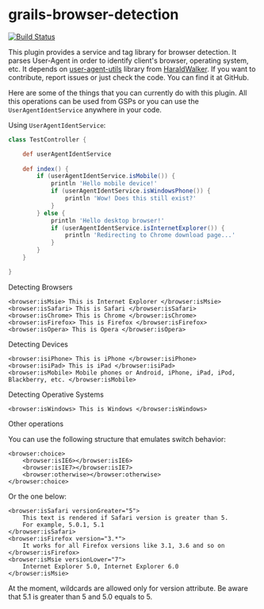 # grails-browser-detection
[![Build Status](https://travis-ci.org/mathifonseca/grails-browser-detection.svg)](https://travis-ci.org/mathifonseca/grails-browser-detection)

This plugin provides a service and tag library for browser detection. It parses User-Agent in order to identify client's browser, operating system, etc. It depends on [user-agent-utils](https://github.com/HaraldWalker/user-agent-utils) library from [HaraldWalker](https://github.com/HaraldWalker).
If you want to contribute, report issues or just check the code. You can find it at GitHub.

Here are some of the things that you can currently do with this plugin. All this operations can be used from GSPs or you can use the `UserAgentIdentService` anywhere in your code.

Using `UserAgentIdentService`:

```groovy
class TestController {

    def userAgentIdentService
  
    def index() {
        if (userAgentIdentService.isMobile()) {
            println 'Hello mobile device!'
            if (userAgentIdentService.isWindowsPhone()) {
                println 'Wow! Does this still exist?'
            }
        } else {
            println 'Hello desktop browser!'
            if (userAgentIdentService.isInternetExplorer()) {
                println 'Redirecting to Chrome download page...'
            }
        }
    }

}
```

Detecting Browsers

```gsp
<browser:isMsie> This is Internet Explorer </browser:isMsie>
<browser:isSafari> This is Safari </browser:isSafari>
<browser:isChrome> This is Chrome </browser:isChrome>
<browser:isFirefox> This is Firefox </browser:isFirefox>
<browser:isOpera> This is Opera </browser:isOpera>
```

Detecting Devices

```gsp
<browser:isiPhone> This is iPhone </browser:isiPhone>
<browser:isiPad> This is iPad </browser:isiPad>
<browser:isMobile> Mobile phones or Android, iPhone, iPad, iPod, Blackberry, etc. </browser:isMobile>
```

Detecting Operative Systems

```gsp
<browser:isWindows> This is Windows </browser:isWindows>
```

Other operations

You can use the following structure that emulates switch behavior:

```gsp
<browser:choice>
	<browser:isIE6></browser:isIE6>
	<browser:isIE7></browser:isIE7>
	<browser:otherwise></browser:otherwise>
</browser:choice>
```

Or the one below:

```gsp
<browser:isSafari versionGreater="5">
	This text is rendered if Safari version is greater than 5.
	For example, 5.0.1, 5.1
</browser:isSafari>
<browser:isFirefox version="3.*">
	It works for all Firefox versions like 3.1, 3.6 and so on
</browser:isFirefox>
<browser:isMsie versionLower="7">
	Internet Explorer 5.0, Internet Explorer 6.0
</browser:isMsie>
```

At the moment, wildcards are allowed only for version attribute. Be aware that 5.1 is greater than 5 and 5.0 equals to 5.
